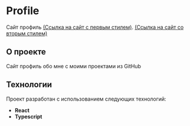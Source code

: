 # Profile

Сайт профиль [(Ссылка на сайт с первым стилем)](https://profile-resume-rose.vercel.app/). [(Ссылка на сайт со вторым стилем)](https://sugestio.ru/)

## О проекте

Сайт профиль обо мне c моими проектами из GitHub

## Технологии

Проект разработан с использованием следующих технологий:

- **React**
- **Typescript**
